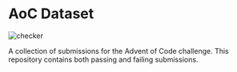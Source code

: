 # AoC Dataset

![checker](https://github.com/alexjercan/bug-detection/actions/workflows/aoc-dataset.yml/badge.svg)

A collection of submissions for the Advent of Code challenge. This repository
contains both passing and failing submissions.

